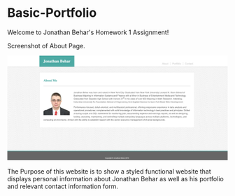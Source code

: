 # Basic-Portfolio
Welcome to Jonathan Behar's Homework 1 Assignment!

Screenshot of About Page.

<img src="assets/images/Jonathan Behar Basic-Portfolio HW 1.png">

The Purpose of this website is to show a styled functional website that displays personal information about Jonathan Behar as well as his portfolio and relevant contact information form.
